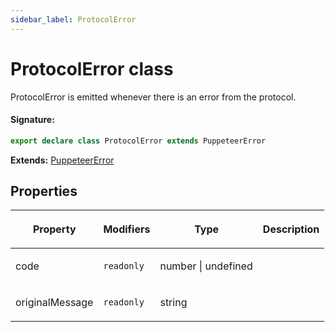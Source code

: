 ```yaml
---
sidebar_label: ProtocolError
---
```


# ProtocolError class

ProtocolError is emitted whenever there is an error from the protocol.

#### Signature:

```typescript
export declare class ProtocolError extends PuppeteerError
```

**Extends:** [PuppeteerError](./puppeteer.puppeteererror.md)

## Properties

<table><thead><tr><th>

Property

</th><th>

Modifiers

</th><th>

Type

</th><th>

Description

</th></tr></thead>
<tbody><tr><td>

<p id="code">code</p>

</td><td>

`readonly`

</td><td>

number \| undefined

</td><td>

</td></tr>
<tr><td>

<p id="originalmessage">originalMessage</p>

</td><td>

`readonly`

</td><td>

string

</td><td>

</td></tr>
</tbody></table>
